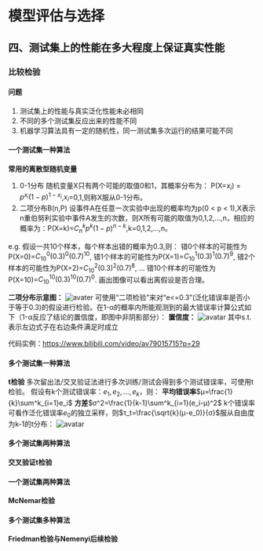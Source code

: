 # 模型评估与选择

## 四、测试集上的性能在多大程度上保证真实性能

### 比较检验

#### 问题
1. 测试集上的性能与真实泛化性能未必相同
2. 不同的多个测试集反应出来的性能不同
3. 机器学习算法具有一定的随机性，同一测试集多次运行的结果可能不同


#### 一个测试集一种算法

**常用的离散型随机变量**
1. 0-1分布
    随机变量X只有两个可能的取值0和1，其概率分布为：
    P(X=$x_i$) = $p^{x_i}(1-p)^{1-x_i}$,$x_i$=0,1,则称X服从0-1分布。
2. 二项分布B(n,P)
    设事件A在任意一次实验中出现的概率均为p(0 < p < 1),X表示n重伯努利实验中事件A发生的次数，则X所有可能的取值为0,1,2,...,n，相应的概率为：P(X=k)=$C^k_np^k(1-p)^{n-k}$,k=0,1,2,...,n。

e.g.
假设一共10个样本，每个样本出错的概率为0.3,则：
错0个样本的可能性为P(X=0)=$C^0_{10}(0.3)^0(0.7)^{10}$,
错1个样本的可能性为P(X=1)=$C^1_{10}(0.3)^1(0.7)^{9}$,
错2个样本的可能性为P(X=2)=$C^2_{10}(0.3)^2(0.7)^{8}$,
...
错10个样本的可能性为P(X=10)=$C^{10}_{10}(0.3)^{10}(0.7)^{0}$.
画出图像可以看出离假设是否合理。

**二项分布示意图：**
![avater](\二项分布示意图.png)
可使用“二项检验”来对“e<=0.3”(泛化错误率是否小于等于0.3)的假设进行检验。在1-α的概率内所能观测到的最大错误率计算公式如下（1-α反应了结论的置信度，即图中非阴影部分）：
**置信度：**
![avatar](\confidence.png)
其中s.t.表示左边式子在右边条件满足时成立

代码实例：https://www.bilibili.com/video/av79015715?p=29



#### 多个测试集一种算法
**t检验**
多次留出法/交叉验证法进行多次训练/测试会得到多个测试错误率，可使用t检验。
假设有k个测试错误率：$e_1,e_2,...,e_k$，则：
**平均错误率**$μ=\frac{1}{k}\sum^k_{i=1}e_i$
**方差**$σ^2=\frac{1}{k-1}\sum^k_{i=1}(e_i-μ)^2$
k个错误率可看作泛化错误率$e_0$的独立采样，则$τ_t=\frac{\sqrt{k}(μ-e_0)}{σ}$服从自由度为k-1的t分布：
![avatar](\t分布.png)



#### 多个测试集两种算法
**交叉验证t检验**

#### 一个测试集两种算法
**McNemar检验**

#### 多个测试集多种算法
**Friedman检验与Nemenyi后续检验**
